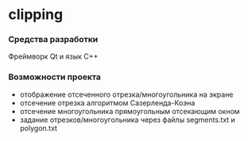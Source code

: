 # clipping
### Средства разработки
Фреймворк Qt и язык C++
### Возможности проекта
* отображение отсеченного отрезка/многоугольника на экране
* отсечение отрезка алгоритмом Сазерленда-Коэна
* отсечение многоугольника прямоугольным отсекающим окном
* задание отрезков/многоугольника через файлы segments.txt и polygon.txt
